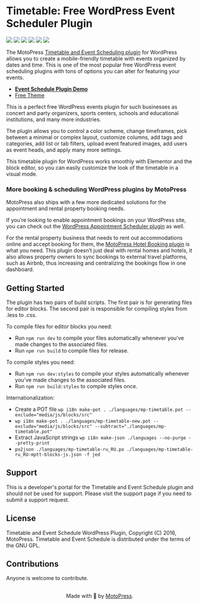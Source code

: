 # Timetable: Free WordPress Event Scheduler Plugin

![](https://img.shields.io/wordpress/plugin/v/mp-timetable)
![](https://img.shields.io/wordpress/plugin/wp-version/mp-timetable)
![](https://img.shields.io/wordpress/plugin/dd/mp-timetable)
![](https://img.shields.io/wordpress/plugin/installs/mp-timetable)
![](https://img.shields.io/wordpress/plugin/rating/mp-timetable)
![](https://img.shields.io/badge/license-GPL--2.0%2B-blue.svg?style=flat)

The MotoPress [Timetable and Event Scheduling plugin](https://motopress.com/products/timetable-event-schedule/) for WordPress allows you to create a mobile-friendly timetable with events organized by dates and time. This is one of the most popular free WordPress event scheduling plugins with tons of options you can alter for featuring your events.

* **[Event Schedule Plugin Demo](https://mpttdemo.getmotopress.com/)**
* [Free Theme](https://gutenix.com/products/school/)

This is a perfect free WordPress events plugin for such businesses as concert and party organizers, sports centers, schools and educational institutions, and many more industries.

The plugin allows you to control a color scheme, change timeframes, pick between a minimal or complex layout, customize columns, add tags and categories, add list or tab filters, upload event featured images, add users as event heads, and apply many more settings.

This timetable plugin for WordPress works smoothly with Elementor and the block editor, so you can easily customize the look of the timetable in a visual mode.

### More booking & scheduling WordPress plugins by MotoPress
MotoPress also ships with a few more dedicated solutions for the appointment and rental property booking needs.

If you’re looking to enable appointment bookings on your WordPress site, you can check out the [WordPress Appointment Scheduler plugin](https://motopress.com/products/appointment-booking/) as well.

For the rental property business that needs to rent out accommodations online and accept booking for them, the [MotoPress Hotel Booking plugin](https://motopress.com/products/hotel-booking/) is what you need. This plugin doesn’t just deal with rental homes and hotels, it also allows property owners to sync bookings to external travel platforms, such as Airbnb, thus increasing and centralizing the bookings flow in one dashboard.

## Getting Started
The plugin has two pairs of build scripts. The first pair is for generating files for editor blocks. The second pair is responsible for compiling styles from .less to .css. 

To compile files for editor blocks you need:
* Run `npm run dev` to compile your files automatically whenever you've made changes to the associated files.
* Run `npm run build` to compile files for release.

To compile styles you need:
* Run `npm run dev:styles` to compile your styles automatically whenever you've made changes to the associated files.
* Run `npm run build:styles` to compile styles once.

Internationalization:
* Create a POT file `wp i18n make-pot . ./languages/mp-timetable.pot --exclude="media/js/blocks/src"`
* `wp i18n make-pot . ./languages/mp-timetable-new.pot --exclude="media/js/blocks/src" --subtract="./languages/mp-timetable.pot"`
* Extract JavaScript strings `wp i18n make-json ./languages --no-purge --pretty-print`
* `po2json ./languages/mp-timetable-ru_RU.po ./languages/mp-timetable-ru_RU-mptt-blocks-js.json -f jed`

## Support
This is a developer's portal for the Timetable and Event Schedule plugin and should not be used for support. Please visit the support page if you need to submit a support request.

## License
Timetable and Event Schedule WordPress Plugin, Copyright (C) 2016, MotoPress.
Timetable and Event Schedule is distributed under the terms of the GNU GPL.

## Contributions
Anyone is welcome to contribute.

<p align="center">
    <br/>
    Made with 💙 by <a href="https://motopress.com/">MotoPress</a>.<br/>
</p>
